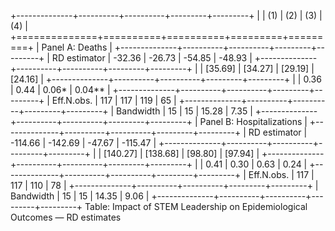 +--------------+----------+----------+---------+---------+
|              | (1)      | (2)      | (3)     | (4)     |
+==============+==========+==========+=========+=========+
| Panel A: Deaths                                        |
+--------------+----------+----------+---------+---------+
| RD estimator | -32.36   | -26.73   | -54.85  | -48.93  |
+--------------+----------+----------+---------+---------+
|              | [35.69]  | [34.27]  | [29.19] | [24.16] |
+--------------+----------+----------+---------+---------+
|              | 0.36     | 0.44     | 0.06*   | 0.04**  |
+--------------+----------+----------+---------+---------+
| Eff.N.obs.   | 117      | 117      | 119     | 65      |
+--------------+----------+----------+---------+---------+
| Bandwidth    | 15       | 15       | 15.28   | 7.35    |
+--------------+----------+----------+---------+---------+
| Panel B: Hospitalizations                              |
+--------------+----------+----------+---------+---------+
| RD estimator | -114.66  | -142.69  | -47.67  | -115.47 |
+--------------+----------+----------+---------+---------+
|              | [140.27] | [138.68] | [98.80] | [97.94] |
+--------------+----------+----------+---------+---------+
|              | 0.41     | 0.30     | 0.63    | 0.24    |
+--------------+----------+----------+---------+---------+
| Eff.N.obs.   | 117      | 117      | 110     | 78      |
+--------------+----------+----------+---------+---------+
| Bandwidth    | 15       | 15       | 14.35   | 9.06    |
+--------------+----------+----------+---------+---------+
Table: Impact of STEM Leadership on Epidemiological Outcomes — RD estimates
